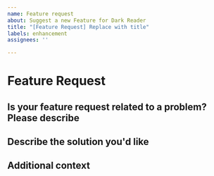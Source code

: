 ```yaml
---
name: Feature request
about: Suggest a new Feature for Dark Reader
title: "[Feature Request] Replace with title"
labels: enhancement
assignees: ''

---
```


<!-- 
  ⚠⚠ Do not delete this issue template! ⚠⚠ 
  Issues that do not use the issue template/don't fill out the essential information are likely to be ignored and closed. 
-->

<!--
Thank you for taking the time to suggest a feature request.
Please make sure there is no existing issue about this kind of feature.
Make sure to fill out every section when needed else remove the section.
-->

# Feature Request

## Is your feature request related to a problem? Please describe
<!-- A clear and concise description of what the problem is. Ex. I'm always frustrated when [...] -->

## Describe the solution you'd like
<!-- A clear and concise description of what you want to happen. -->

## Additional context
<!-- Add any other context or screenshots about the feature request here. -->
